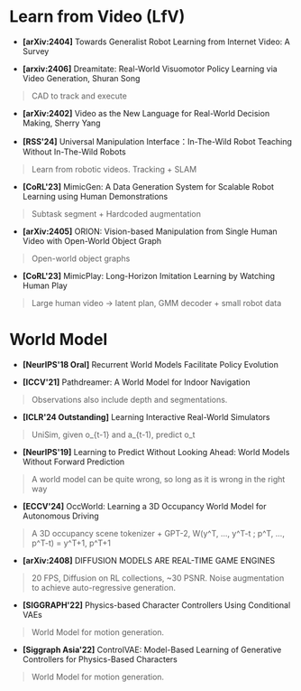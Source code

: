 # Learn from Video (LfV)

* **[arXiv:2404]** Towards Generalist Robot Learning from Internet Video: A Survey

* **[arxiv:2406]** Dreamitate: Real-World Visuomotor Policy Learning via Video Generation, Shuran Song
> CAD to track and execute

* **[arXiv:2402]** Video as the New Language for Real-World Decision Making, Sherry Yang

* **[RSS'24]** Universal Manipulation Interface：In-The-Wild Robot Teaching Without In-The-Wild Robots
> Learn from robotic videos. Tracking + SLAM

* **[CoRL'23]** MimicGen: A Data Generation System for Scalable Robot Learning using Human Demonstrations
> Subtask segment + Hardcoded augmentation

* **[arXiv:2405]** ORION: Vision-based Manipulation from Single Human Video with Open-World Object Graph
> Open-world object graphs

* **[CoRL'23]** MimicPlay: Long-Horizon Imitation Learning by Watching Human Play
> Large human video -> latent plan, GMM decoder + small robot data

# World Model

* **[NeurIPS'18 Oral]** Recurrent World Models Facilitate Policy Evolution

* **[ICCV'21]** Pathdreamer: A World Model for Indoor Navigation
> Observations also include depth and segmentations.

* **[ICLR'24 Outstanding]** Learning Interactive Real-World Simulators
> UniSim, given o_{t-1} and a_{t-1), predict o_t

* **[NeurIPS'19]** Learning to Predict Without Looking Ahead: World Models Without Forward Prediction
> A world model can be quite wrong, so long as it is wrong in the right way

* **[ECCV'24]** OccWorld: Learning a 3D Occupancy World Model for Autonomous Driving
> A 3D occupancy scene tokenizer + GPT-2, W(y^T, ..., y^T-t ; p^T, ..., p^T-t) = y^T+1, p^T+1

* **[arXiv:2408]** DIFFUSION MODELS ARE REAL-TIME GAME ENGINES
> 20 FPS, Diffusion on RL collections, ~30 PSNR. Noise augmentation to achieve auto-regressive generation.

* **[SIGGRAPH'22]** Physics-based Character Controllers Using Conditional VAEs
> World Model for motion generation.

* **[Siggraph Asia'22]** ControlVAE: Model-Based Learning of Generative Controllers for Physics-Based Characters
> World Model for motion generation.


